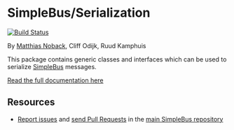 # SimpleBus/Serialization

[![Build Status](https://travis-ci.org/SimpleBus/Serialization.svg?branch=master)](https://travis-ci.org/SimpleBus/Serialization)

By [Matthias Noback](http://php-and-symfony.matthiasnoback.nl/), Cliff Odijk, Ruud Kamphuis

This package contains generic classes and interfaces which can be used to serialize [SimpleBus](https://github.com/SimpleBus/MessageBus) messages.

[Read the full documentation here](http://simplebus.github.io/Serialization)

Resources
---------

  * [Report issues](https://github.com/SimpleBus/SimpleBus/issues) and
    [send Pull Requests](https://github.com/SimpleBus/SimpleBus/pulls)
    in the [main SimpleBus repository](https://github.com/SimpleBus/SimpleBus)
